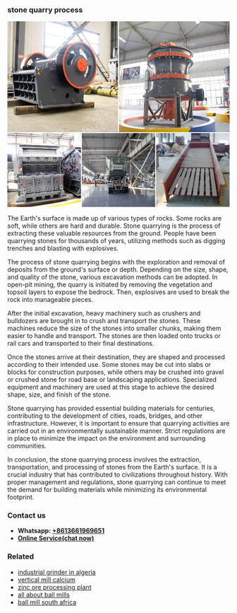 <h3>stone quarry process</h3><img src='1706773754.jpg' alt=''><p>The Earth's surface is made up of various types of rocks. Some rocks are soft, while others are hard and durable. Stone quarrying is the process of extracting these valuable resources from the ground. People have been quarrying stones for thousands of years, utilizing methods such as digging trenches and blasting with explosives.</p><p>The process of stone quarrying begins with the exploration and removal of deposits from the ground's surface or depth. Depending on the size, shape, and quality of the stone, various excavation methods can be adopted. In open-pit mining, the quarry is initiated by removing the vegetation and topsoil layers to expose the bedrock. Then, explosives are used to break the rock into manageable pieces.</p><p>After the initial excavation, heavy machinery such as crushers and bulldozers are brought in to crush and transport the stones. These machines reduce the size of the stones into smaller chunks, making them easier to handle and transport. The stones are then loaded onto trucks or rail cars and transported to their final destinations.</p><p>Once the stones arrive at their destination, they are shaped and processed according to their intended use. Some stones may be cut into slabs or blocks for construction purposes, while others may be crushed into gravel or crushed stone for road base or landscaping applications. Specialized equipment and machinery are used at this stage to achieve the desired shape, size, and finish of the stone.</p><p>Stone quarrying has provided essential building materials for centuries, contributing to the development of cities, roads, bridges, and other infrastructure. However, it is important to ensure that quarrying activities are carried out in an environmentally sustainable manner. Strict regulations are in place to minimize the impact on the environment and surrounding communities.</p><p>In conclusion, the stone quarrying process involves the extraction, transportation, and processing of stones from the Earth's surface. It is a crucial industry that has contributed to civilizations throughout history. With proper management and regulations, stone quarrying can continue to meet the demand for building materials while minimizing its environmental footprint.</p><h3>Contact us</h3><ul><li><strong>Whatsapp:&nbsp;<a href="https://wa.me/8613661969651">+8613661969651</a></strong></li><li><a href="https://swt.shibang-china.com/?git&amp;zhl&amp;stone quarry process"><strong>Online Service(chat now)</strong></a></li></ul><h3>Related</h3><ul><li><a href='industrial grinder in algeria.md'>industrial grinder in algeria</a></li><li><a href='vertical mill calcium.md'>vertical mill calcium</a></li><li><a href='zinc ore processing plant.md'>zinc ore processing plant</a></li><li><a href='all about ball mills.md'>all about ball mills</a></li><li><a href='ball mill south africa.md'>ball mill south africa</a></li></ul>